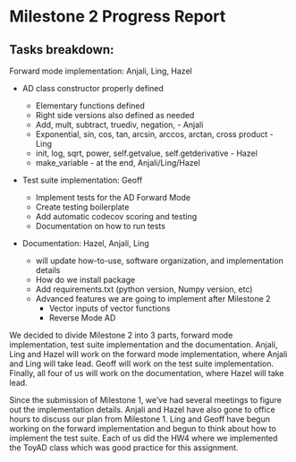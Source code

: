 # Milestone 2 Progress Report

## Tasks breakdown:

Forward mode implementation: Anjali, Ling, Hazel
* AD class constructor properly defined
  * Elementary functions defined
  * Right side versions also defined as needed
  * Add, mult, subtract, truediv, negation,  - Anjali
  * Exponential, sin, cos, tan, arcsin, arccos, arctan, cross product - Ling
  * init, log, sqrt, power, self.getvalue, self.getderivative - Hazel
  * make_variable - at the end, Anjali/Ling/Hazel

* Test suite implementation: Geoff
  * Implement tests for the AD Forward Mode
  * Create testing boilerplate
  * Add automatic codecov scoring and testing
  * Documentation on how to run tests

* Documentation: Hazel, Anjali, Ling
  * will update how-to-use, software organization, and implementation details
  * How do we install package
  * Add requirements.txt (python version, Numpy version, etc)
  * Advanced features we are going to implement after Milestone 2
    * Vector inputs of vector functions
    * Reverse Mode AD 

We decided to divide Milestone 2 into 3 parts, forward mode implementation, test suite implementation and the documentation. Anjali, Ling and Hazel will work on the forward mode implementation, where Anjali and Ling will take lead. Geoff will work on the test suite implementation. Finally, all four of us will work on the documentation, where Hazel will take lead.

Since the submission of Milestone 1, we’ve had several meetings to figure out the implementation details. Anjali and Hazel have also gone to office hours to discuss our plan from Milestone 1. Ling and Geoff have begun working on the forward implementation and begun to think about how to implement the test suite. Each of us did the HW4 where we implemented the ToyAD class which was good practice for this assignment.
